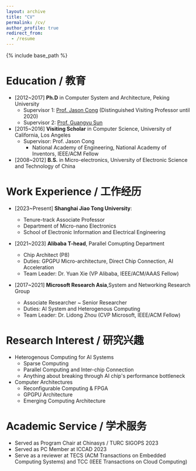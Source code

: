```yaml
---
layout: archive
title: "CV"
permalink: /cv/
author_profile: true
redirect_from:
  - /resume
---
```


{% include base_path %}

Education / 教育
======
* [2012~2017] **Ph.D** in Computer System and Architecture, Peking University
  * Supervisor 1: [Prof. Jason Cong](https://vast.cs.ucla.edu/people/faculty/jason-cong) (Distinguished Visiting Professor until 2020)
  * Supervisor 2: [Prof. Guangyu Sun](https://ic.pku.edu.cn/szdw/zzjs/sjzdhyjsxtx1/sgy/index.htm)
* [2015~2016] **Visiting Scholar** in Computer Science, University of California, Los Angeles
  * Supervisor: Prof. Jason Cong
    * National Academy of Engineering, National Academy of Inventors, IEEE/ACM Fellow
* [2008~2012] **B.S.** in Micro-electronics, University of Electronic Science and Technology of China

Work Experience / 工作经历
======
* [2023~Present] **Shanghai Jiao Tong University**:
  * Tenure-track Associate Professor
  * Department of Micro-nano Electronics
  * School of Electronic Information and Electrical Engineering

* [2021~2023] **Alibaba T-head**, Parallel Comupting Department
  * Chip Architect (P8)
  * Duties: GPGPU Micro-architecture, Direct Chip Connection, AI Acceleration
  * Team Leader: Dr. Yuan Xie (VP Alibaba, IEEE/ACM/AAAS Fellow)

* [2017~2021] **Microsoft Research Asia**,System and Networking Research Group
  * Associate Researcher ~ Senior Researcher
  * Duties: AI System and Heterogenous Computing
  * Team Leader: Dr. Lidong Zhou (CVP Microsoft, IEEE/ACM Fellow)
  
Research Interest / 研究兴趣
======
* Heterogenous Computing for AI Systems
  * Sparse Computing
  * Parallel Computing and Inter-chip Connection
  * Anything about breaking through AI chip's performance bottleneck
* Computer Architectures
  * Reconfigurable Computing & FPGA
  * GPGPU Architecture
  * Emerging Computing Architecture

<!-- 
Publications
======
  <ul>{% for post in site.publications %}
    {% include archive-single-cv.html %}
  {% endfor %}</ul>
  
Talks
======
  <ul>{% for post in site.talks %}
    {% include archive-single-talk-cv.html %}
  {% endfor %}</ul>
  
Teaching
======
  <ul>{% for post in site.teaching %}
    {% include archive-single-cv.html %}
  {% endfor %}</ul>

-->

Academic Service / 学术服务
======
* Served as Program Chair at Chinasys / TURC SIGOPS 2023
* Served as PC Member at ICCAD 2023
* Serve as a reviewer at TECS (ACM Transactions on Embedded Computing Systems) and TCC (IEEE Transactions on Cloud Computing)

